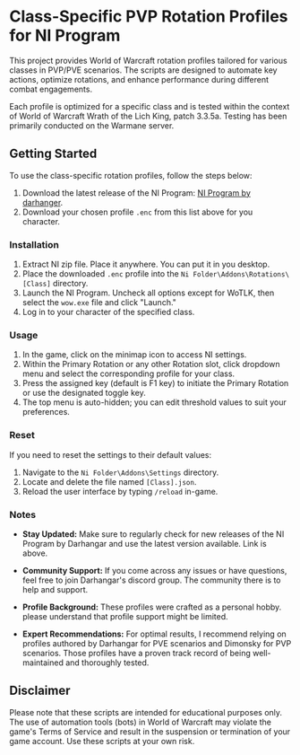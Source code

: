 # Class-Specific PVP Rotation Profiles for NI Program

This project provides World of Warcraft rotation profiles tailored for various classes in PVP/PVE scenarios. The scripts are designed to automate key actions, optimize rotations, and enhance performance during different combat engagements.

Each profile is optimized for a specific class and is tested within the context of World of Warcraft Wrath of the Lich King, patch 3.3.5a. Testing has been primarily conducted on the Warmane server.

## Getting Started

To use the class-specific rotation profiles, follow the steps below:

1. Download the latest release of the NI Program: [NI Program by darhanger](https://github.com/darhanger/ni).
2. Download your chosen profile `.enc` from this list above for you character.

### Installation

1. Extract NI zip file. Place it anywhere. You can put it in you desktop.
2. Place the downloaded `.enc` profile into the `Ni Folder\Addons\Rotations\[Class]` directory.
3. Launch the NI Program. Uncheck all options except for WoTLK, then select the `wow.exe` file and click "Launch."
4. Log in to your character of the specified class.

### Usage

1. In the game, click on the minimap icon to access NI settings.
2. Within the Primary Rotation or any other Rotation slot, click dropdown menu and select the corresponding profile for your class.
3. Press the assigned key (default is F1 key) to initiate the Primary Rotation or use the designated toggle key.
4. The top menu is auto-hidden; you can edit threshold values to suit your preferences.

### Reset

If you need to reset the settings to their default values:

1. Navigate to the `Ni Folder\Addons\Settings` directory.
2. Locate and delete the file named `[Class].json`.
3. Reload the user interface by typing `/reload` in-game.

### Notes

- **Stay Updated:** Make sure to regularly check for new releases of the NI Program by Darhangar and use the latest version available. Link is above.

- **Community Support:** If you come across any issues or have questions, feel free to join Darhangar's discord group. The community there is to help and support.

- **Profile Background:** These profiles were crafted as a personal hobby. please understand that profile support might be limited.

- **Expert Recommendations:** For optimal results, I recommend relying on profiles authored by Darhangar for PVE scenarios and Dimonsky for PVP scenarios. Those profiles have a proven track record of being well-maintained and thoroughly tested.

## Disclaimer

Please note that these scripts are intended for educational purposes only. The use of automation tools (bots) in World of Warcraft may violate the game's Terms of Service and result in the suspension or termination of your game account. Use these scripts at your own risk.
